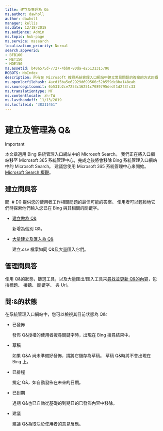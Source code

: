 ```yaml
---
title: 建立及管理為 Q&
ms.author: dawholl
author: dawholl
manager: kellis
ms.date: 12/18/2018
ms.audience: Admin
ms.topic: hub-page
ms.service: mssearch
localization_priority: Normal
search.appverid:
- BFB160
- MET150
- MOE150
ms.assetid: b40a575d-7727-4bb0-80da-e25131315790
ROBOTS: NoIndex
description: 所有在 Microsoft 搜尋系統管理入口網站中建立常見問題的答案的方式的概觀
ms.openlocfilehash: 4acd15ba5e62929d699566c52b559de8ba148eab
ms.sourcegitcommit: 6b531b2ce7253c16251c7089795dedf1d2f3fc33
ms.translationtype: MT
ms.contentlocale: zh-TW
ms.lasthandoff: 11/13/2019
ms.locfileid: "38311461"
---
```

# <a name="create-and-manage-qas"></a>建立及管理為 Q&

> [!IMPORTANT]
> 本文章適用 Bing 系統管理入口網站中的 Microsoft Search。 我們正在將入口網站移至 Microsoft 365 系統管理中心，完成之後將會移除 Bing 系統管理入口網站中的 Microsoft Search。 建議您使用 Microsoft 365 系統管理中心來開始。 [Microsoft Search 概觀](overview-microsoft-search.md)。
    
## <a name="create-qas"></a>建立問與答

問: # D0 提供您的使用者工作相關問題的最佳可能的答案。 使用者可以輕鬆地它們時探索他們輸入您已在 Bing 與其相關的關鍵字。
  
- [建立做為 Q&](create-qas.md)
    
    新增為個別 Q&。
    
- [大量建立及匯入為 Q&](bulk-create-qas.md)
    
    建立.csv 檔案如同 Q&及大量匯入它們。
    
## <a name="manage-qas"></a>管理問與答

使用 Q&的狀態，篩選工具，以及大量匯出/匯入工具來[尋找並更新 Q&的內容](manage-qas.md)，包括標題、 接聽、 關鍵字、 與 Url。
  
## <a name="qa-status"></a>問:&的狀態

在系統管理入口網站中，您可以檢視其目前狀態為 Q&:
  
- 已發佈
    
    發佈 Q&授權的使用者搜尋關鍵字時，出現在 Bing 搜尋結果中。
    
- 草稿
    
    如果 Q&A 尚未準備好發佈，請將它儲存為草稿。 草稿 Q&時將不會出現在 Bing 上。
    
- 已排程
    
    排定 Q&，如自動發佈在未來的日期。
    
- 已到期
    
    過期 Q&也已自動從基礎的到期日的已發佈內容中移除。
    
- 建議
    
    建議 Q&為取決於使用者的意見反應。

  

